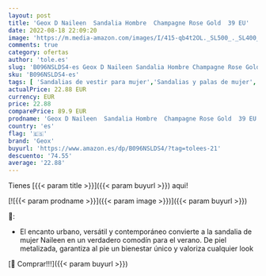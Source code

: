 ```yaml
---
layout: post
title: 'Geox D Naileen  Sandalia Hombre  Champagne Rose Gold  39 EU'
date: 2022-08-18 22:09:20
image: 'https://m.media-amazon.com/images/I/415-qb4t2OL._SL500_._SL400_.jpg'
comments: true
category: ofertas
author: 'tole.es'
slug: 'B096NSLDS4-es Geox D Naileen Sandalia Hombre Champagne Rose Gold 39 EU'
sku: 'B096NSLDS4-es'
tags: [ 'Sandalias de vestir para mujer','Sandalias y palas de mujer','Zapatos','Zapatos para mujer','Zapatos y complementos','geox','sandalia','🇪🇸', ]
actualPrice: 22.88 EUR
currency: EUR
price: 22.88
comparePrice: 89.9 EUR
prodname: 'Geox D Naileen  Sandalia Hombre  Champagne Rose Gold  39 EU'
country: 'es'
flag: '🇪🇸'
brand: 'Geox'
buyurl: 'https://www.amazon.es/dp/B096NSLDS4/?tag=tolees-21'
descuento: '74.55'
average: '22.88'
---
```


Tienes [{{< param title >}}]({{< param buyurl >}}) aqui!

[![{{< param prodname >}}]({{< param image >}})]({{< param buyurl >}})

🔎:

- El encanto urbano, versátil y contemporáneo convierte a la sandalia de mujer Naileen en un verdadero comodín para el verano. De piel metalizada, garantiza al pie un bienestar único y valoriza cualquier look

[🛒 Comprar!!!]({{< param buyurl >}})
